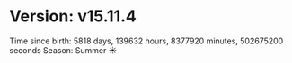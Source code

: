 # Version: v15.11.4
Time since birth: 5818 days, 139632 hours, 8377920 minutes, 502675200 seconds
Season: Summer ☀️
